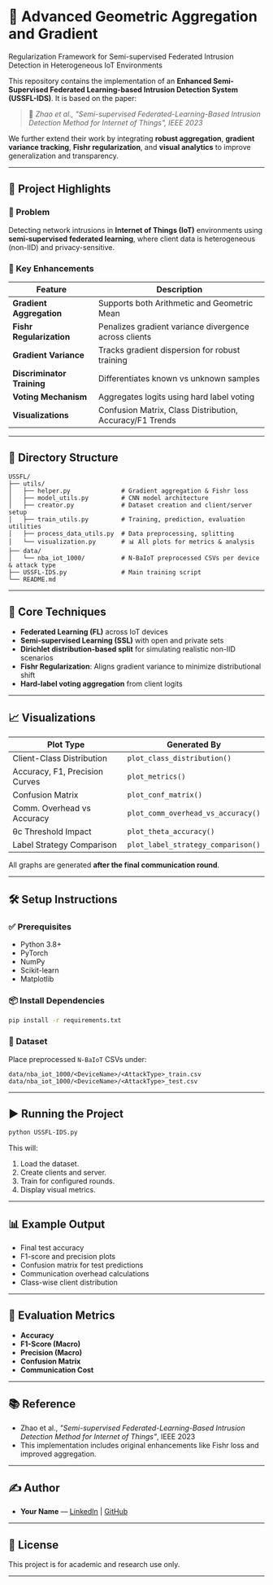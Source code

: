 # 🚨 Advanced Geometric Aggregation and Gradient
Regularization Framework for Semi-supervised
Federated Intrusion Detection in Heterogeneous IoT
Environments

This repository contains the implementation of an **Enhanced Semi-Supervised Federated Learning-based Intrusion Detection System (USSFL-IDS)**. It is based on the paper:

> 📄 *Zhao et al., "Semi-supervised Federated-Learning-Based Intrusion Detection Method for Internet of Things", IEEE 2023*

We further extend their work by integrating **robust aggregation**, **gradient variance tracking**, **Fishr regularization**, and **visual analytics** to improve generalization and transparency.

---

## 📌 Project Highlights

### 🔐 Problem

Detecting network intrusions in **Internet of Things (IoT)** environments using **semi-supervised federated learning**, where client data is heterogeneous (non-IID) and privacy-sensitive.

### 🚀 Key Enhancements

| Feature                    | Description                                              |
| -------------------------- | -------------------------------------------------------- |
| **Gradient Aggregation**   | Supports both Arithmetic and Geometric Mean              |
| **Fishr Regularization**   | Penalizes gradient variance divergence across clients    |
| **Gradient Variance**      | Tracks gradient dispersion for robust training           |
| **Discriminator Training** | Differentiates known vs unknown samples                  |
| **Voting Mechanism**       | Aggregates logits using hard label voting                |
| **Visualizations**         | Confusion Matrix, Class Distribution, Accuracy/F1 Trends |

---

## 📂 Directory Structure

```
USSFL/
├── utils/
│   ├── helper.py              # Gradient aggregation & Fishr loss
│   ├── model_utils.py         # CNN model architecture
│   ├── creator.py             # Dataset creation and client/server setup
│   ├── train_utils.py         # Training, prediction, evaluation utilities
│   ├── process_data_utils.py  # Data preprocessing, splitting
│   └── visualization.py       # 📊 All plots for metrics & analysis
├── data/
│   └── nba_iot_1000/          # N-BaIoT preprocessed CSVs per device & attack type
├── USSFL-IDS.py               # Main training script
└── README.md
```

---

## 🧠 Core Techniques

* **Federated Learning (FL)** across IoT devices
* **Semi-supervised Learning (SSL)** with open and private sets
* **Dirichlet distribution-based split** for simulating realistic non-IID scenarios
* **Fishr Regularization**: Aligns gradient variance to minimize distributional shift
* **Hard-label voting aggregation** from client logits

---

## 📈 Visualizations

| Plot Type                      | Generated By                       |
| ------------------------------ | ---------------------------------- |
| Client-Class Distribution      | `plot_class_distribution()`        |
| Accuracy, F1, Precision Curves | `plot_metrics()`                   |
| Confusion Matrix               | `plot_conf_matrix()`               |
| Comm. Overhead vs Accuracy     | `plot_comm_overhead_vs_accuracy()` |
| θc Threshold Impact            | `plot_theta_accuracy()`            |
| Label Strategy Comparison      | `plot_label_strategy_comparison()` |

All graphs are generated **after the final communication round**.

---

## 🛠 Setup Instructions

### ✅ Prerequisites

* Python 3.8+
* PyTorch
* NumPy
* Scikit-learn
* Matplotlib

### 📦 Install Dependencies

```bash
pip install -r requirements.txt
```

### 📁 Dataset

Place preprocessed `N-BaIoT` CSVs under:

```
data/nba_iot_1000/<DeviceName>/<AttackType>_train.csv
data/nba_iot_1000/<DeviceName>/<AttackType>_test.csv
```

---

## ▶️ Running the Project

```bash
python USSFL-IDS.py
```

This will:

1. Load the dataset.
2. Create clients and server.
3. Train for configured rounds.
4. Display visual metrics.

---

## 📊 Example Output

* Final test accuracy
* F1-score and precision plots
* Confusion matrix for test predictions
* Communication overhead calculations
* Class-wise client distribution

---

## 🧪 Evaluation Metrics

* **Accuracy**
* **F1-Score (Macro)**
* **Precision (Macro)**
* **Confusion Matrix**
* **Communication Cost**

---

## 📚 Reference

* Zhao et al., *"Semi-supervised Federated-Learning-Based Intrusion Detection Method for Internet of Things"*, IEEE 2023
* This implementation includes original enhancements like Fishr loss and improved aggregation.

---

## ✍️ Author

* **Your Name** — [LinkedIn](#) | [GitHub](#)

---

## 📌 License

This project is for academic and research use only.

---
